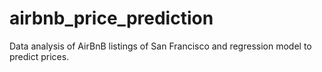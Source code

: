 # airbnb_price_prediction
Data analysis of AirBnB listings of San Francisco and regression model to predict prices.
